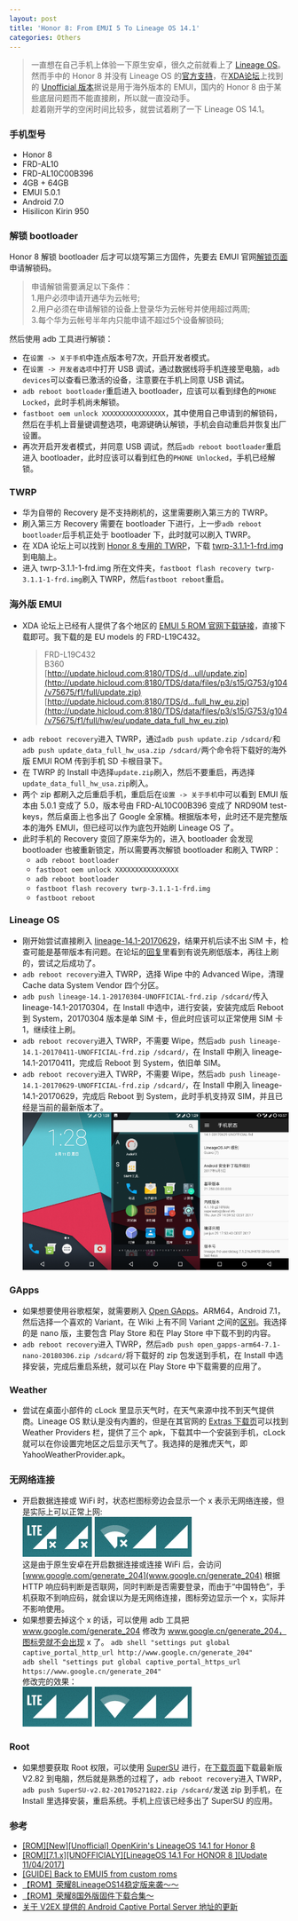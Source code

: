 ```yaml
---
layout: post
title: 'Honor 8: From EMUI 5 To Lineage OS 14.1'
categories: Others
---
```


> 一直想在自己手机上体验一下原生安卓，很久之前就看上了 [Lineage OS](https://lineageos.org/)。  
> 然而手中的 Honor 8 并没有 Lineage OS 的[官方支持](https://wiki.lineageos.org/devices/)，在[XDA论坛](https://forum.xda-developers.com/)上找到的 [Unofficial 版本](https://forum.xda-developers.com/honor-8/development/rom-lineageos-14-1-honor-8-t3615506)据说是用于海外版本的 EMUI，国内的 Honor 8 由于某些底层问题而不能直接刷，所以就一直没动手。  
> 趁着刚开学的空闲时间比较多，就尝试着刷了一下 Lineage OS 14.1。

<!-- more -->

### 手机型号
* Honor 8
* FRD-AL10
* FRD-AL10C00B396
* 4GB + 64GB
* EMUI 5.0.1
* Android 7.0
* Hisilicon Kirin 950

### 解锁 bootloader
Honor 8 解锁 bootloader 后才可以烧写第三方固件，先要去 EMUI 官网[解锁页面](https://emui.com/cn/plugin/unlock/index)申请解锁码。  
> 申请解锁需要满足以下条件：  
> 1.用户必须申请开通华为云帐号;  
> 2.用户必须在申请解锁的设备上登录华为云帐号并使用超过两周;  
> 3.每个华为云帐号半年内只能申请不超过5个设备解锁码;

然后使用 adb 工具进行解锁：  
* 在`设置 -> 关于手机`中连点版本号7次，开启开发者模式。
* 在`设置 -> 开发者选项`中打开 USB 调试，通过数据线将手机连接至电脑，`adb devices`可以查看已激活的设备，注意要在手机上同意 USB 调试。
* `adb reboot bootloader`重启进入 bootloader，应该可以看到绿色的`PHONE Locked`，此时手机尚未解锁。
* `fastboot oem unlock XXXXXXXXXXXXXXXX`，其中使用自己申请到的解锁码，然后在手机上音量键调整选项，电源键确认解锁，手机会自动重启并恢复出厂设置。
* 再次开启开发者模式，并同意 USB 调试，然后`adb reboot bootloader`重启进入 bootloader，此时应该可以看到红色的`PHONE Unlocked`，手机已经解锁。

### TWRP
* 华为自带的 Recovery 是不支持刷机的，这里需要刷入第三方的 TWRP。
* 刷入第三方 Recovery 需要在 bootloader 下进行，上一步`adb reboot bootloader`后手机正处于 bootloader 下，此时就可以刷入 TWRP。  
* 在 XDA 论坛上可以找到 [Honor 8 专用的 TWRP](https://forum.xda-developers.com/honor-8/development/twrp-t3566563)，下载 [twrp-3.1.1-1-frd.img](https://github.com/OpenKirin/android_device_honor_frd/releases/download/3.1.1-1/twrp-3.1.1-1-frd.img) 到电脑上。
* 进入 twrp-3.1.1-1-frd.img 所在文件夹，`fastboot flash recovery twrp-3.1.1-1-frd.img`刷入 TWRP，然后`fastboot reboot`重启。

### 海外版 EMUI
* XDA 论坛上已经有人提供了各个地区的 [EMUI 5 ROM 官网下载链接](https://forum.xda-developers.com/honor-8/how-to/to-emui5-custom-roms-tested-openkirin-t3638445)，直接下载即可。我下载的是 EU models 的 FRD-L19C432。
  > FRD-L19C432  
  > B360  
  > [http://update.hicloud.com:8180/TDS/d...ull/update.zip](http://update.hicloud.com:8180/TDS/data/files/p3/s15/G753/g104/v75675/f1/full/update.zip)  
  > [http://update.hicloud.com:8180/TDS/d...full_hw_eu.zip](http://update.hicloud.com:8180/TDS/data/files/p3/s15/G753/g104/v75675/f1/full/hw/eu/update_data_full_hw_eu.zip)  
* `adb reboot recovery`进入 TWRP，通过`adb push update.zip /sdcard/`和`adb push update_data_full_hw_usa.zip /sdcard/`两个命令将下载好的海外版 EMUI ROM 传到手机 SD 卡根目录下。
* 在 TWRP 的 Install 中选择`update.zip`刷入，然后不要重启，再选择`update_data_full_hw_usa.zip`刷入。
* 两个 zip 都刷入之后重启手机，重启后在`设置 -> 关于手机`中可以看到 EMUI 版本由 5.0.1 变成了 5.0，版本号由 FRD-AL10C00B396 变成了 NRD90M test-keys，然后桌面上也多出了 Google 全家桶。根据版本号，此时还不是完整版本的海外 EMUI，但已经可以作为底包开始刷 Lineage OS 了。
* 此时手机的 Recovery 变回了原来华为的，进入 bootloader 会发现 bootloader 也被重新锁定，所以需要再次解锁 bootloader 和刷入 TWRP：
  * `adb reboot bootloader`
  * `fastboot oem unlock XXXXXXXXXXXXXXXX`
  * `adb reboot bootloader`
  * `fastboot flash recovery twrp-3.1.1-1-frd.img`
  * `fastboot reboot`

### Lineage OS
* 刚开始尝试直接刷入 [lineage-14.1-20170629](https://forum.xda-developers.com/honor-8/development/rom-lineageos-14-1-honor-8-t3615506)，结果开机后读不出 SIM 卡，检查可能是基带版本有问题。在论坛的[回复](https://forum.xda-developers.com/honor-8/development/rom-t3521731/post72130396#post72130396)里看到有说先刷低版本，再往上刷的，尝试之后成功了。
* `adb reboot recovery`进入 TWRP，选择 Wipe 中的 Advanced Wipe，清理 Cache data System Vendor 四个分区。
* `adb push lineage-14.1-20170304-UNOFFICIAL-frd.zip /sdcard/`传入 lineage-14.1-20170304，在 Install 中选中，进行安装，安装完成后 Reboot 到 System，20170304 版本是单 SIM 卡，但此时应该可以正常使用 SIM 卡 1，继续往上刷。
* `adb reboot recovery`进入 TWRP，不需要 Wipe，然后`adb push lineage-14.1-20170411-UNOFFICIAL-frd.zip /sdcard/`，在 Install 中刷入 lineage-14.1-20170411，完成后 Reboot 到 System，依旧单 SIM。
* `adb reboot recovery`进入 TWRP，不需要 Wipe，然后`adb push lineage-14.1-20170629-UNOFFICIAL-frd.zip /sdcard/`，在 Install 中刷入 lineage-14.1-20170629，完成后 Reboot 到 System，此时手机支持双 SIM，并且已经是当前的最新版本了。  
  ![lineageos](/public/image/lineageos.png)  

### GApps
* 如果想要使用谷歌框架，就需要刷入 [Open GApps](http://opengapps.org/)。ARM64，Android 7.1，然后选择一个喜欢的 Variant，在 Wiki 上有不同 Variant 之间的[区别](https://github.com/opengapps/opengapps/wiki/Package-Comparison)。我选择的是 nano 版，主要包含 Play Store 和在 Play Store 中下载不到的内容。
* `adb reboot recovery`进入 TWRP，然后`adb push open_gapps-arm64-7.1-nano-20180306.zip /sdcard/`将下载好的 zip 包发送到手机，在 Install 中选择安装，完成后重启系统，就可以在 Play Store 中下载需要的应用了。

### Weather
* 尝试在桌面小部件的 cLock 里显示天气时，在天气来源中找不到天气提供商。Lineage OS 默认是没有内置的，但是在其官网的 [Extras 下载页](https://download.lineageos.org/extras)可以找到 Weather Providers 栏，提供了三个 apk，下载其中一个安装到手机，cLock 就可以在你设置完地区之后显示天气了。我选择的是雅虎天气，即 YahooWeatherProvider.apk。

### 无网络连接
* 开启数据连接或 WiFi 时，状态栏图标旁边会显示一个 x 表示无网络连接，但是实际上可以正常上网:  
  ![network_x](/public/image/network_x.png)  
  这是由于原生安卓在开启数据连接或连接 WiFi 后，会访问 [www.google.com/generate_204](www.google.cn/generate_204) 根据 HTTP 响应码判断是否联网，同时判断是否需要登录，而由于“中国特色”，手机获取不到响应码，就会误以为是无网络连接，图标旁边显示一个 x，实际并不影响使用。  
* 如果想要去掉这个 x 的话，可以使用 adb 工具把 www.google.com/generate_204 修改为 www.google.cn/generate_204，图标旁就不会出现 x 了。
  `adb shell "settings put global captive_portal_http_url http://www.google.cn/generate_204"`  
  `adb shell "settings put global captive_portal_https_url https://www.google.cn/generate_204"`  
  修改完的效果：  
  ![network_ok](/public/image/network_ok.png)  

### Root  
* 如果想要获取 Root 权限，可以使用 [SuperSU](http://www.supersu.com/) 进行，在[下载页面](http://www.supersu.com/download)下载最新版 V2.82 到电脑，然后就是熟悉的过程了，`adb reboot recovery`进入 TWRP，`adb push SuperSU-v2.82-201705271822.zip /sdcard/`发送 zip 到手机，在 Install 里选择安装，重启系统。手机上应该已经多出了 SuperSU 的应用。

### 参考
* [\[ROM\]\[New\]\[Unofficial\] OpenKirin's LineageOS 14.1 for Honor 8](https://forum.xda-developers.com/honor-8/development/rom-lineageos-14-1-honor-8-t3615506)  
* [\[ROM\]\[7.1.x\]\[UNOFFICIALY\]\[LineageOS 14.1 For HONOR 8 \]\[Update 11/04/2017\]](https://forum.xda-developers.com/honor-8/development/rom-t3521731)  
* [\[GUIDE\] Back to EMUI5 from custom roms](https://forum.xda-developers.com/honor-8/how-to/to-emui5-custom-roms-tested-openkirin-t3638445)  
* [【ROM】荣耀8LineageOS14稳定版来袭～～](http://tieba.baidu.com/p/5297266072)  
* [【ROM】荣耀8国外版固件下载合集～](http://tieba.baidu.com/p/5264414806)  
* [关于 V2EX 提供的 Android Captive Portal Server 地址的更新](https://www.v2ex.com/t/303889)  
